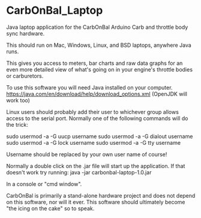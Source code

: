 # CarbOnBal_Laptop
Java laptop application for the CarbOnBal Arduino Carb and throttle body sync hardware.

This should run on Mac, Windows, Linux, and BSD laptops, anywhere Java runs.

This gives you access to meters, bar charts and raw data graphs for an even more detailed view of what's going on in your engine's throttle bodies or carburetors.

To use this software you will need Java installed on your computer.
https://java.com/en/download/help/download_options.xml
(OpenJDK will work too)

Linux users should probably add their user to whichever group allows access to the serial port. 
Normally one of the following commands will do the trick:

sudo usermod -a -G uucp username
sudo usermod -a -G dialout username
sudo usermod -a -G lock username
sudo usermod -a -G tty username

Username should be replaced by your own user name of course!


Normally a double click on the .jar file will start up the application. If that doesn't work try running:
java -jar carbonbal-laptop-1.0.jar 

In a console or "cmd window".

CarbOnBal is primarily a stand-alone hardware project and does not depend on this software, nor will it ever. 
This software should ultimately become "the icing on the cake" so to speak.

